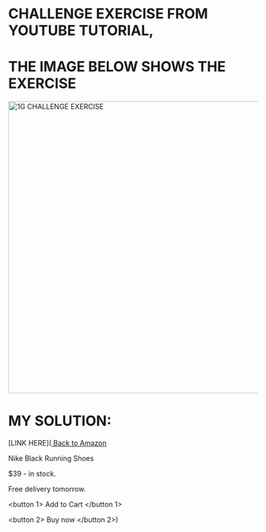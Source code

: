 # CHALLENGE EXERCISE FROM YOUTUBE TUTORIAL, 
# THE IMAGE BELOW SHOWS THE EXERCISE
<img width="590" alt="1G CHALLENGE EXERCISE " src="https://github.com/user-attachments/assets/e9b9813b-85e9-4aa7-b781-70f00a9fef69">

# MY SOLUTION:
[LINK HERE](<a href="https://www.amazon.com/" target="_blank">
  Back to Amazon
</a>

<p>
  Nike Black Running Shoes
</p>

<p>
  $39 - in stock.
</p>

<p>
  Free delivery tomorrow.
</p>

<button 1>
  Add to Cart
</button 1>

<button 2>
  Buy now
</button 2>)
